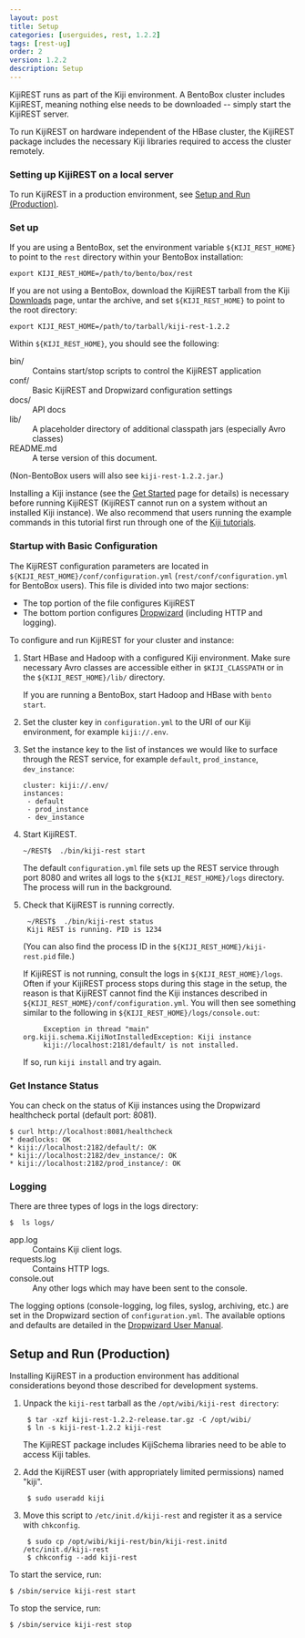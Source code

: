 ```yaml
---
layout: post
title: Setup
categories: [userguides, rest, 1.2.2]
tags: [rest-ug]
order: 2
version: 1.2.2
description: Setup
---
```


KijiREST runs as part of the Kiji environment. A BentoBox cluster includes KijiREST, meaning nothing else
needs to be downloaded --  simply start the KijiREST server.

To run KijiREST on hardware independent of the HBase cluster, the KijiREST package includes
the necessary Kiji libraries required to access the cluster remotely.

### Setting up KijiREST on a local server

To run KijiREST in a production environment, see [Setup and Run (Production)](#setup-production).

### Set up

If you are using a BentoBox, set the environment variable `${KIJI_REST_HOME}` to point to the `rest` directory
within your BentoBox installation:

    export KIJI_REST_HOME=/path/to/bento/box/rest

If you are not using a BentoBox, download the KijiREST tarball from the Kiji
[Downloads](http://www.kiji.org/getstarted/#Downloads) page, untar the archive, and set `${KIJI_REST_HOME}` to
point to the root directory:

    export KIJI_REST_HOME=/path/to/tarball/kiji-rest-1.2.2

Within `${KIJI_REST_HOME}`, you should see the following:

<dl>
<dt>  bin/ </dt>
    <dd>Contains start/stop scripts to control the KijiREST application</dd>
<dt>conf/ </dt>
    <dd>Basic KijiREST and Dropwizard configuration settings</dd>
<dt>docs/ </dt>
    <dd>API docs</dd>
<dt>lib/ </dt>
    <dd>A placeholder directory of additional classpath jars (especially Avro classes)</dd>
<dt>README.md  </dt>
    <dd> A terse version of this document.</dd>
</dl>

(Non-BentoBox users will also see `kiji-rest-1.2.2.jar`.)

Installing a Kiji instance (see the [Get Started](http://www.kiji.org/getstarted/) page for details)
is necessary before running KijiREST (KijiREST cannot run on a system without an installed Kiji
instance).  We also recommend that users running the example commands in this tutorial first run
through one of the [Kiji tutorials](http://docs.kiji.org/tutorials.html).

### Startup with Basic Configuration

The KijiREST configuration parameters are located in
`${KIJI_REST_HOME}/conf/configuration.yml`
(`rest/conf/configuration.yml` for BentoBox users). This file is divided into
two major sections:
* The top portion of the file configures KijiREST
* The bottom portion configures [Dropwizard](http://dropwizard.codahale.com/) (including HTTP and logging).

To configure and run KijiREST for your cluster and instance:

1.  Start HBase and Hadoop with a configured Kiji environment. Make sure necessary Avro
classes are accessible either in `$KIJI_CLASSPATH` or in the `${KIJI_REST_HOME}/lib/` directory.

    If you are running a BentoBox, start Hadoop and HBase with `bento start`.

2.  Set the cluster key in `configuration.yml` to the URI of our Kiji
environment, for example `kiji://.env`.

3.  Set the instance key to the list of instances we would like to surface
through the REST service, for example `default`, `prod_instance`,
`dev_instance`:

        cluster: kiji://.env/
        instances:
         - default
         - prod_instance
         - dev_instance

4.  Start KijiREST.

        ~/REST$  ./bin/kiji-rest start

    The default `configuration.yml` file sets up the REST service through port 8080
    and writes all logs to the `${KIJI_REST_HOME}/logs`
    directory. The process will run in the background.

5. Check that KijiREST is running correctly.

        ~/REST$  ./bin/kiji-rest status
        Kiji REST is running. PID is 1234

    (You can also find the process ID in the `${KIJI_REST_HOME}/kiji-rest.pid` file.)

    If KijiREST is not running, consult the logs in `${KIJI_REST_HOME}/logs`.  Often if your KijiREST process
    stops during this stage in the setup, the reason is that KijiREST cannot find the Kiji instances
    described in `${KIJI_REST_HOME}/conf/configuration.yml`.  You will then see something similar to the
    following in `${KIJI_REST_HOME}/logs/console.out`:

            Exception in thread "main" org.kiji.schema.KijiNotInstalledException: Kiji instance
            kiji://localhost:2181/default/ is not installed.

    If so, run `kiji install` and try again.

### Get Instance Status
You can check on the status of Kiji instances using the Dropwizard healthcheck
portal (default port: 8081).

    $ curl http://localhost:8081/healthcheck
    * deadlocks: OK
    * kiji://localhost:2182/default/: OK
    * kiji://localhost:2182/dev_instance/: OK
    * kiji://localhost:2182/prod_instance/: OK

### Logging

There are three types of logs in the logs directory:

    $  ls logs/

<dl>
<dt>app.log</dt>
    <dd>Contains Kiji client logs.</dd>
<dt>requests.log</dt>
    <dd>Contains HTTP logs.</dd>
<dt>console.out</dt>
    <dd>Any other logs which may have been sent to the console.</dd>
</dl>


The logging options (console-logging, log files, syslog, archiving, etc.) are set in the
Dropwizard section of `configuration.yml`. The available options and defaults are detailed
in the [Dropwizard User Manual](http://dropwizard.codahale.com/manual/).

<a id="setup-production"> </a>
## Setup and Run (Production)

Installing KijiREST in a production environment has additional considerations beyond those
described for development systems.

1. Unpack the `kiji-rest` tarball as the `/opt/wibi/kiji-rest directory`:

        $ tar -xzf kiji-rest-1.2.2-release.tar.gz -C /opt/wibi/
        $ ln -s kiji-rest-1.2.2 kiji-rest

    The KijiREST package includes KijiSchema libraries need to be able to access Kiji tables.

1. Add the KijiREST user (with appropriately limited permissions) named "kiji".

        $ sudo useradd kiji

1. Move this script to `/etc/init.d/kiji-rest` and register it as a service with `chkconfig`.

        $ sudo cp /opt/wibi/kiji-rest/bin/kiji-rest.initd  /etc/init.d/kiji-rest
        $ chkconfig --add kiji-rest

To start the service, run:

    $ /sbin/service kiji-rest start

To stop the service, run:

    $ /sbin/service kiji-rest stop
